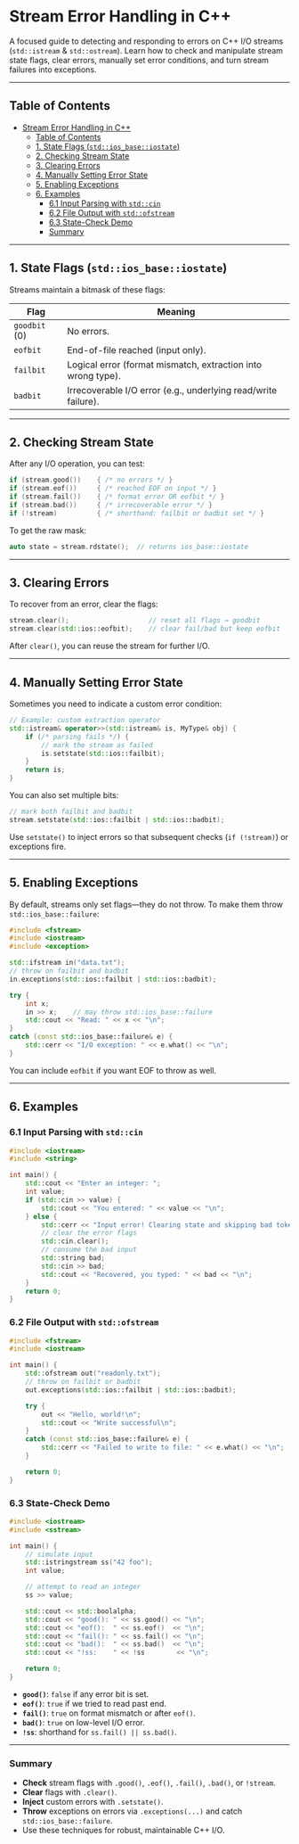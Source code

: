 # Stream Error Handling in C++

A focused guide to detecting and responding to errors on C++ I/O streams (`std::istream` & `std::ostream`). Learn how to check and manipulate stream state flags, clear errors, manually set error conditions, and turn stream failures into exceptions.

---

## Table of Contents

- [Stream Error Handling in C++](#stream-error-handling-in-c)
  - [Table of Contents](#table-of-contents)
  - [1. State Flags (`std::ios_base::iostate`)](#1-state-flags-stdios_baseiostate)
  - [2. Checking Stream State](#2-checking-stream-state)
  - [3. Clearing Errors](#3-clearing-errors)
  - [4. Manually Setting Error State](#4-manually-setting-error-state)
  - [5. Enabling Exceptions](#5-enabling-exceptions)
  - [6. Examples](#6-examples)
    - [6.1 Input Parsing with `std::cin`](#61-input-parsing-with-stdcin)
    - [6.2 File Output with `std::ofstream`](#62-file-output-with-stdofstream)
    - [6.3 State-Check Demo](#63-state-check-demo)
    - [Summary](#summary)

---

## 1. State Flags (`std::ios_base::iostate`)

Streams maintain a bitmask of these flags:

| Flag          | Meaning                                                        |
| ------------- | -------------------------------------------------------------- |
| `goodbit` (0) | No errors.                                                     |
| `eofbit`      | End-of-file reached (input only).                              |
| `failbit`     | Logical error (format mismatch, extraction into wrong type).   |
| `badbit`      | Irrecoverable I/O error (e.g., underlying read/write failure). |

---

## 2. Checking Stream State

After any I/O operation, you can test:

```cpp
if (stream.good())    { /* no errors */ }
if (stream.eof())     { /* reached EOF on input */ }
if (stream.fail())    { /* format error OR eofbit */ }
if (stream.bad())     { /* irrecoverable error */ }
if (!stream)          { /* shorthand: failbit or badbit set */ }
```

To get the raw mask:

```cpp
auto state = stream.rdstate();  // returns ios_base::iostate
```

---

## 3. Clearing Errors

To recover from an error, clear the flags:

```cpp
stream.clear();                    // reset all flags → goodbit
stream.clear(std::ios::eofbit);    // clear fail/bad but keep eofbit
```

After `clear()`, you can reuse the stream for further I/O.

---

## 4. Manually Setting Error State

Sometimes you need to indicate a custom error condition:

```cpp
// Example: custom extraction operator
std::istream& operator>>(std::istream& is, MyType& obj) {
    if (/* parsing fails */) {
        // mark the stream as failed
        is.setstate(std::ios::failbit);
    }
    return is;
}
```

You can also set multiple bits:

```cpp
// mark both failbit and badbit
stream.setstate(std::ios::failbit | std::ios::badbit);
```

Use `setstate()` to inject errors so that subsequent checks (`if (!stream)`) or exceptions fire.

---

## 5. Enabling Exceptions

By default, streams only set flags—they do not throw. To make them throw `std::ios_base::failure`:

```cpp
#include <fstream>
#include <iostream>
#include <exception>

std::ifstream in("data.txt");
// throw on failbit and badbit
in.exceptions(std::ios::failbit | std::ios::badbit);

try {
    int x;
    in >> x;    // may throw std::ios_base::failure
    std::cout << "Read: " << x << "\n";
}
catch (const std::ios_base::failure& e) {
    std::cerr << "I/O exception: " << e.what() << "\n";
}
```

You can include `eofbit` if you want EOF to throw as well.

---

## 6. Examples

### 6.1 Input Parsing with `std::cin`

```cpp
#include <iostream>
#include <string>

int main() {
    std::cout << "Enter an integer: ";
    int value;
    if (std::cin >> value) {
        std::cout << "You entered: " << value << "\n";
    } else {
        std::cerr << "Input error! Clearing state and skipping bad token.\n";
        // clear the error flags
        std::cin.clear();
        // consume the bad input
        std::string bad;
        std::cin >> bad;
        std::cout << "Recovered, you typed: " << bad << "\n";
    }
    return 0;
}
```

### 6.2 File Output with `std::ofstream`

```cpp
#include <fstream>
#include <iostream>

int main() {
    std::ofstream out("readonly.txt");
    // throw on failbit or badbit
    out.exceptions(std::ios::failbit | std::ios::badbit);

    try {
        out << "Hello, world!\n";
        std::cout << "Write successful\n";
    }
    catch (const std::ios_base::failure& e) {
        std::cerr << "Failed to write to file: " << e.what() << "\n";
    }

    return 0;
}
```

### 6.3 State-Check Demo

```cpp
#include <iostream>
#include <sstream>

int main() {
    // simulate input
    std::istringstream ss("42 foo");
    int value;

    // attempt to read an integer
    ss >> value;

    std::cout << std::boolalpha;
    std::cout << "good(): " << ss.good() << "\n";
    std::cout << "eof():  " << ss.eof()  << "\n";
    std::cout << "fail(): " << ss.fail() << "\n";
    std::cout << "bad():  " << ss.bad()  << "\n";
    std::cout << "!ss:    " << !ss        << "\n";

    return 0;
}
```

- **`good()`**: `false` if any error bit is set.
- **`eof()`**: `true` if we tried to read past end.
- **`fail()`**: `true` on format mismatch or after `eof()`.
- **`bad()`**: `true` on low-level I/O error.
- **`!ss`**: shorthand for `ss.fail() || ss.bad()`.

---

### Summary

- **Check** stream flags with `.good()`, `.eof()`, `.fail()`, `.bad()`, or `!stream`.
- **Clear** flags with `.clear()`.
- **Inject** custom errors with `.setstate()`.
- **Throw** exceptions on errors via `.exceptions(...)` and catch `std::ios_base::failure`.
- Use these techniques for robust, maintainable C++ I/O.

```

```
